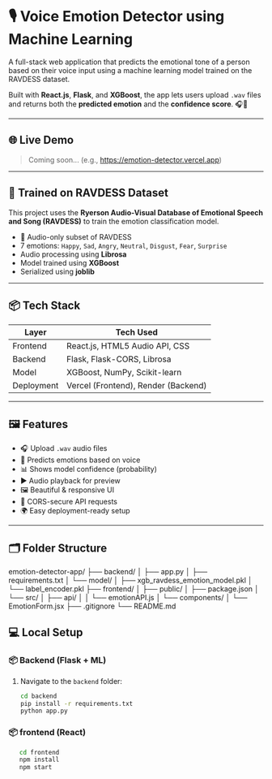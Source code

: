 # 🎙️ Voice Emotion Detector using Machine Learning

A full-stack web application that predicts the emotional tone of a person based on their voice input using a machine learning model trained on the RAVDESS dataset.

Built with **React.js**, **Flask**, and **XGBoost**, the app lets users upload `.wav` files and returns both the **predicted emotion** and the **confidence score**. 🎧🧠

---

## 🌐 Live Demo

> Coming soon... (e.g., https://emotion-detector.vercel.app)

---

## 🧠 Trained on RAVDESS Dataset

This project uses the **Ryerson Audio-Visual Database of Emotional Speech and Song (RAVDESS)** to train the emotion classification model.

- 🎤 Audio-only subset of RAVDESS
- 7 emotions: `Happy`, `Sad`, `Angry`, `Neutral`, `Disgust`, `Fear`, `Surprise`
- Audio processing using **Librosa**
- Model trained using **XGBoost**
- Serialized using **joblib**

---

## 📦 Tech Stack

| Layer      | Tech Used                        |
|------------|----------------------------------|
| Frontend   | React.js, HTML5 Audio API, CSS   |
| Backend    | Flask, Flask-CORS, Librosa       |
| Model      | XGBoost, NumPy, Scikit-learn     |
| Deployment | Vercel (Frontend), Render (Backend) |

---

## 🖼️ Features

- 🎧 Upload `.wav` audio files
- 🧠 Predicts emotions based on voice
- 📊 Shows model confidence (probability)
- ▶️ Audio playback for preview
- 🖼️ Beautiful & responsive UI
- 🔐 CORS-secure API requests
- 🌍 Easy deployment-ready setup

---

## 🗂️ Folder Structure

emotion-detector-app/
├── backend/
│   ├── app.py
│   ├── requirements.txt
│   └── model/
│       ├── xgb_ravdess_emotion_model.pkl
│       └── label_encoder.pkl
├── frontend/
│   ├── public/
│   ├── package.json
│   └── src/
│       ├── api/
│       │   └── emotionAPI.js
│       └── components/
│           └── EmotionForm.jsx
├── .gitignore
└── README.md


## 💻 Local Setup

### 📦 Backend (Flask + ML)

1. Navigate to the `backend` folder:
   ```bash
   cd backend
   pip install -r requirements.txt
   python app.py

### 📦 frontend (React)
```bash
   cd frontend
   npm install
   npm start


